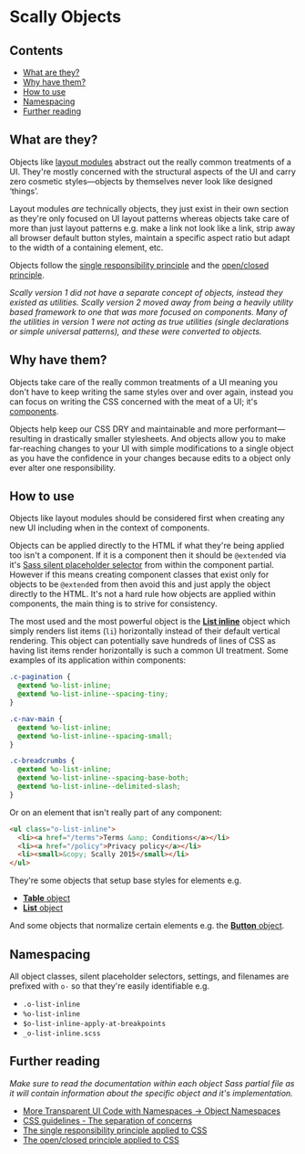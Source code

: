 # Scally Objects




## Contents

- [What are they?](#what-are-they)
- [Why have them?](#why-have-them)
- [How to use](#how-to-use)
- [Namespacing](#namespacing)
- [Further reading](#further-reading)




## What are they?

Objects like [layout modules](../layout/README.md) abstract out the really
common treatments of a UI. They're mostly concerned with the structural aspects
of the UI and carry zero cosmetic styles—objects by themselves never look like
designed ‘things’.

Layout modules *are* technically objects, they just exist in their own section
as they're only focused on UI layout patterns whereas objects take care of more
than just layout patterns e.g. make a link not look like a link, strip away
all browser default button styles, maintain a specific aspect ratio but adapt
to the width of a containing element, etc.

Objects follow the [single responsibility principle](http://csswizardry.com/2012/04/the-single-responsibility-principle-applied-to-css/)
and the [open/closed principle](http://csswizardry.com/2012/06/the-open-closed-principle-applied-to-css/).

*Scally version 1 did not have a separate concept of objects, instead they
existed as utilities. Scally version 2 moved away from being a heavily utility
based framework to one that was more focused on components. Many of the
utilities in version 1 were not acting as true utilities (single declarations
or simple universal patterns), and these were converted to objects.*




## Why have them?

Objects take care of the really common treatments of a UI meaning you don't
have to keep writing the same styles over and over again, instead you can focus
on writing the CSS concerned with the meat of a UI; it's
[components](../components/README.md).

Objects help keep our CSS DRY and maintainable and more performant—resulting in
drastically smaller stylesheets. And objects allow you to make far-reaching
changes to your UI with simple modifications to a single object as you have the
confidence in your changes because edits to a object only ever alter one
responsibility.





## How to use

Objects like layout modules should be considered first when creating any new UI
including when in the context of components.

Objects can be applied directly to the HTML if what they're being applied too
isn't a component. If it is a component then it should be `@extend`ed via it's
[Sass silent placeholder selector](http://sass-lang.com/documentation/file.SASS_REFERENCE.html#placeholder_selectors_)
from within the component partial. However if this means creating component
classes that exist only for objects to be `@extend`ed from then avoid this and
just apply the object directly to the HTML. It's not a hard rule how objects
are applied within components, the main thing is to strive for consistency.

The most used and the most powerful object is the
[**List inline**](_o-list-inline.scss) object which simply renders list items
(`li`) horizontally instead of their default vertical rendering. This object
can potentially save hundreds of lines of CSS as having list items render
horizontally is such a common UI treatment. Some examples of its application
within components:

```scss
.c-pagination {
  @extend %o-list-inline;
  @extend %o-list-inline--spacing-tiny;
}
```

```scss
.c-nav-main {
  @extend %o-list-inline;
  @extend %o-list-inline--spacing-small;
}
```

```scss
.c-breadcrumbs {
  @extend %o-list-inline;
  @extend %o-list-inline--spacing-base-both;
  @extend %o-list-inline--delimited-slash;
}
```

Or on an element that isn't really part of any component:

```html
<ul class="o-list-inline">
  <li><a href="/terms">Terms &amp; Conditions</a></li>
  <li><a href="/policy">Privacy policy</a></li>
  <li><small>&copy; Scally 2015</small></li>
</ul>
```

They're some objects that setup base styles for elements e.g.

- [**Table** object](_o-table.scss)
- [**List** object](_o-list.scss)

And some objects that normalize certain elements e.g. the [**Button** object](
_o-button.scss).




## Namespacing

All object classes, silent placeholder selectors, settings, and filenames
are prefixed with `o-` so that they're easily identifiable e.g.

- `.o-list-inline`
- `%o-list-inline`
- `$o-list-inline-apply-at-breakpoints`
- `_o-list-inline.scss`




## Further reading

*Make sure to read the documentation within each object Sass partial file as
it will contain information about the specific object and it's
implementation.*

- [More Transparent UI Code with Namespaces -> Object Namespaces](http://csswizardry.com/2015/03/more-transparent-ui-code-with-namespaces/#object-namespaces-o-)
- [CSS guidelines - The separation of concerns](http://cssguidelin.es/#the-separation-of-concerns)
- [The single responsibility principle applied to CSS](http://csswizardry.com/2012/04/the-single-responsibility-principle-applied-to-css/)
- [The open/closed principle applied to CSS](http://csswizardry.com/2012/06/the-open-closed-principle-applied-to-css/)
